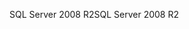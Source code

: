 <span data-ttu-id="f3fa2-101">SQL Server 2008 R2</span><span class="sxs-lookup"><span data-stu-id="f3fa2-101">SQL Server 2008 R2</span></span>